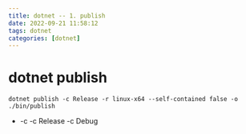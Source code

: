 ```yaml
---
title: dotnet -- 1. publish
date: 2022-09-21 11:58:12
tags: dotnet
categories: [dotnet]
---
```


# dotnet publish

```
dotnet publish -c Release -r linux-x64 --self-contained false -o ./bin/publish
```
- -c
  -c Release
  -c Debug

